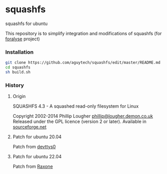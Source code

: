 # squashfs

squashfs for ubuntu

This repository is to simplify integration and modifications of squashfs (for [foralyse](https://github.com/aguytech/foralyse) project)

### Installation

```bash
git clone https://github.com/aguytech/squashfs/edit/master/README.md
cd squashfs
sh build.sh
```

### History

1. Origin

    SQUASHFS 4.3 - A squashed read-only filesystem for Linux

    Copyright 2002-2014 Phillip Lougher <phillip@lougher.demon.co.uk>
    Released under the GPL licence (version 2 or later).
    Available in [sourceforge.net](http://sourceforge.net/projects/squashfs/files/)

1. Patch for ubuntu 20.04

    Patch from [devttys0](https://github.com/devttys0/sasquatch)

1. Patch for ubuntu 22.04

    Patch from [Raxone](https://github.com/Raxone/sasquatch_ubuntu_22.04)
